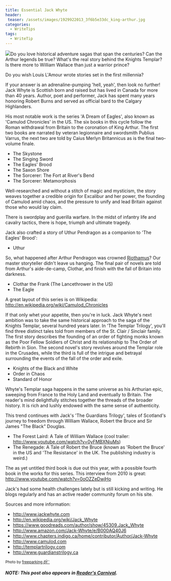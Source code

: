 ```yaml
---
title: Essential Jack Whyte
header:
 teaser: /assets/images/1929922013_3f6b5e33dc_king-arthur.jpg
categories:
  - WriteTips
tags:
  - WriteTip
---
```

<img src="https://douglangille.github.io/assets/images/1929922013_3f6b5e33dc_king-arthur.jpg">Do you love historical adventure sagas that span the centuries? Can the Arthur legends be true? What's the real story behind the Knights Templar? Is there more to William Wallace than just a warrior prince?

Do you wish Louis L'Amour wrote stories set in the first millennia?

If your answer is an adrenaline-pumping 'hell, yeah', then look no further! Jack Whyte is Scottish born and raised but has lived in Canada for more than 40 years. Author, poet and performer, Jack has spent many years honoring Robert Burns and served as official bard to the Calgary Highlanders.

His most notable work is the series 'A Dream of Eagles', also known as 'Camulod Chronicles' in the US. The six books in this cycle follow the Roman withdrawal from Britain to the coronation of King Arthur. The first two books are narrated by veteran legionnaire and swordsmith Publius Varrus, the next two are told by Caius Merlyn Britannicus as is the final two-volume finale.

<ul>
  <li>The Skystone</li>
  <li>The Singing Sword</li>
  <li>The Eagles' Brood</li>
  <li>The Saxon Shore</li>
  <li>The Sorcerer: The Fort at River's Bend</li>
  <li>The Sorcerer: Metamorphosis</li>
</ul>

Well-researched and without a stitch of magic and mysticism, the story weaves together a credible origin for Excalibur and her power, the founding of Camulod amid chaos, and the pressure to unify and lead Britain against those who would lay claim.

There is swordplay and guerilla warfare. In the midst of infantry life and cavalry tactics, there is hope, triumph and ultimate tragedy.

Jack also crafted a story of Uthur Pendragon as a companion to 'The Eagles' Brood':

<ul>
  <li>Uthur</li>
</ul>

So, what happened after Arthur Pendragon was crowned <a href="http://en.wikipedia.org/wiki/Riothamus">Riothamus</a>? Our master storyteller didn't leave us hanging. The final pair of novels are told from Arthur's aide-de-camp, Clothar, and finish with the fall of Britain into darkness.

<ul>
  <li>Clothar the Frank (The Lancethrower in the US)</li>
  <li>The Eagle</li>
</ul>

A great layout of this series is on Wikipedia: <a href="http://en.wikipedia.org/wiki/Camulod_Chronicles">http://en.wikipedia.org/wiki/Camulod_Chronicles</a>

If that only whet your appetite, then you're in luck. Jack Whyte's next ambition was to take the same historical approach to the saga of the Knights Templar, several hundred years later. In 'The Templar Trilogy', you'll find three distinct tales told from members of the St. Clair / Sinclair family. The first story describes the founding of an order of fighting monks known as the Poor Fellow Soldiers of Christ and its relationship to The Order of Rebirth in Sion. The second novel's story revolves around the Templar role in the Crusades, while the third is full of the intrigue and betrayal surrounding the events of the fall of the order and exile.

<ul>
  <li>Knights of the Black and White</li>
  <li>Order in Chaos</li>
  <li>Standard of Honor</li>
</ul>

Whyte's Templar saga happens in the same universe as his Arthurian epic, sweeping from France to the Holy Land and eventually to Britain. The reader's mind delightfully stitches together the threads of the broader history. It is rich and lushly endowed with the same sense of authenticity.

This trend continues with Jack's 'The Guardians Trilogy', tales of Scotland's journey to freedom through William Wallace, Robert the Bruce and Sir James "The Black" Douglas.

<ul>
  <li>The Forest Laird: A Tale of William Wallace  
 (cool trailer: <a href="http://www.youtube.com/watch?v=0yFMBXNiuMs">http://www.youtube.com/watch?v=0yFMBXNiuMs</a>)</li>
  <li>The Renegade: A Tale of Robert the Bruce  
 (known as 'Robert the Bruce' in the US and 'The Resistance' in the UK. The publishing industry is weird.)</li>
</ul>

The as yet untitled third book is due out this year, with a possible fourth book in the works for this series. This interview from 2010 is great: <a href="http://www.youtube.com/watch?v=0oOZZeDwjHo">http://www.youtube.com/watch?v=0oOZZeDwjHo</a>

Jack's had some health challenges lately but is still kicking and writing. He blogs regularly and has an active reader community forum on his site.

Sources and more information:

<ul>
  <li><a href="http://www.jackwhyte.com/">http://www.jackwhyte.com</a></li>
  <li><a href="http://en.wikipedia.org/wiki/Jack_Whyte">http://en.wikipedia.org/wiki/Jack_Whyte</a></li>
  <li><a href="https://www.goodreads.com/author/show/45309.Jack_Whyte">https://www.goodreads.com/author/show/45309.Jack_Whyte</a></li>
  <li><a href="http://www.amazon.com/Jack-Whyte/e/B000AQ40J6">http://www.amazon.com/Jack-Whyte/e/B000AQ40J6</a></li>
  <li><a href="http://www.chapters.indigo.ca/home/contributor/Author/Jack-Whyte">http://www.chapters.indigo.ca/home/contributor/Author/Jack-Whyte</a></li>
  <li><a href="http://www.camulod.com/">http://www.camulod.com</a></li>
  <li><a href="http://templartrilogy.com/">http://templartrilogy.com</a></li>
  <li><a href="http://www.guardianstrilogy.ca/">http://www.guardianstrilogy.ca</a></li>
</ul>

<small>Photo by <a href="http://www.flickr.com/photos/99051133@N00/1929922013" target="_blank">freeparking ðŸ˜</a></small>

***NOTE: This post also appears in <a href="http://alongstoryshort.net/essential-jack-whyte/">Reader's Carnival</a>.***
